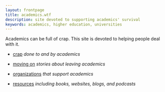 ```yaml
---
layout: frontpage
title: academics.wtf
description: site devoted to supporting academics' survival
keywords: academics, higher education, universities
---
```


Academics can be full of crap. This site is devoted to helping people
deal with it.

- [crap](crap.html) _done to and by academics_

- [moving on](moving_on.html) _stories about leaving academics_

- [organizations](orgs.html) _that support academics_

- [resources](resources.html) _including books, websites, blogs, and podcasts_
